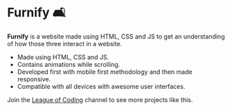 # Furnify 🛋️

**Furnify** is a website made using HTML, CSS and JS to get an understanding of how those three interact in a website.

- Made using HTML, CSS and JS.
- Contains animations while scrolling.
- Developed first with mobile first methodology and then made responsive.
- Compatible with all devices with awesome user interfaces.

Join the [League of Coding](https://www.youtube.com/channel/UCrMb3gqHopBz1tggE2QiNBA) channel to see more projects like this. 